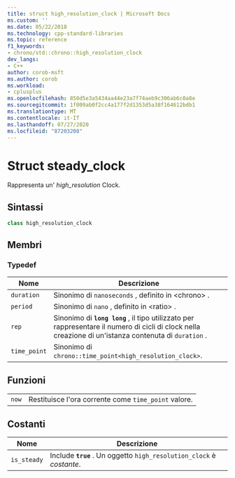 ```yaml
---
title: struct high_resolution_clock | Microsoft Docs
ms.custom: ''
ms.date: 05/22/2018
ms.technology: cpp-standard-libraries
ms.topic: reference
f1_keywords:
- chrono/std::chrono::high_resolution_clock
dev_langs:
- C++
author: corob-msft
ms.author: corob
ms.workload:
- cplusplus
ms.openlocfilehash: 850d5e3a5434aa44e23a7f74aeb9c306ab6c0a8e
ms.sourcegitcommit: 1f009ab0f2cc4a177f2d1353d5a38f164612bdb1
ms.translationtype: MT
ms.contentlocale: it-IT
ms.lasthandoff: 07/27/2020
ms.locfileid: "87203208"
---
```

# <a name="steady_clock-struct"></a>Struct steady_clock

Rappresenta un' *high_resolution* Clock.

## <a name="syntax"></a>Sintassi

```cpp
class high_resolution_clock
```

## <a name="members"></a>Membri

### <a name="typedefs"></a>Typedef

|Nome|Descrizione|
|----------|-----------------|
|`duration`|Sinonimo di `nanoseconds` , definito in \<chrono> .|
|`period`|Sinonimo di `nano` , definito in \<ratio> .|
|`rep`|Sinonimo di **`long long`** , il tipo utilizzato per rappresentare il numero di cicli di clock nella creazione di un'istanza contenuta di `duration` .|
|`time_point`|Sinonimo di `chrono::time_point<high_resolution_clock>`.|

## <a name="functions"></a>Funzioni

|||
|-|-|
|`now`|Restituisce l'ora corrente come `time_point` valore.|

## <a name="constants"></a>Costanti

|Nome|Descrizione|
|----------|-----------------|
|`is_steady`|Include **`true`** . Un oggetto `high_resolution_clock` è *costante*.|
